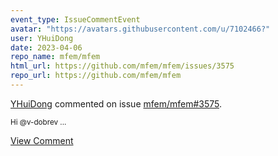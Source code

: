 ```yaml
---
event_type: IssueCommentEvent
avatar: "https://avatars.githubusercontent.com/u/7102466?"
user: YHuiDong
date: 2023-04-06
repo_name: mfem/mfem
html_url: https://github.com/mfem/mfem/issues/3575
repo_url: https://github.com/mfem/mfem
---
```


<a href='https://github.com/YHuiDong' target='_blank'>YHuiDong</a> commented on issue <a href='https://github.com/mfem/mfem/issues/3575' target='_blank'>mfem/mfem#3575</a>.

<small>Hi @v-dobrev ...</small>

<a href='https://github.com/mfem/mfem/issues/3575' target='_blank'>View Comment</a>